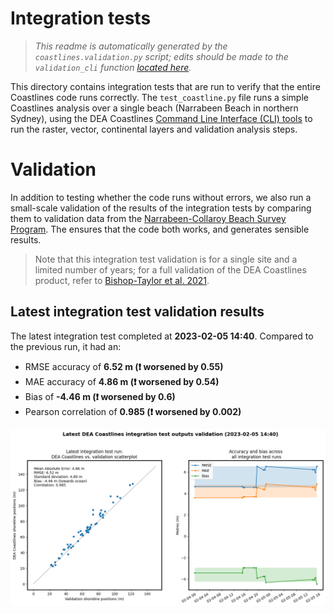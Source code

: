 
Integration tests
=================


> *This readme is automatically generated by the ``coastlines.validation.py`` script; edits should be made to the ``validation_cli`` function [located here](../coastlines/validation.py).*

This directory contains integration tests that are run to verify that the entire Coastlines code runs correctly. The ``test_coastline.py`` file runs a simple Coastlines analysis over a single beach (Narrabeen Beach in northern Sydney), using the DEA Coastlines [Command Line Interface (CLI) tools](../notebooks/DEACoastlines_generation_CLI.ipynb) to run the raster, vector, continental layers and validation analysis steps.
# Validation


In addition to testing whether the code runs without errors, we also run a small-scale validation of the results of the integration tests by comparing them to validation data from the [Narrabeen-Collaroy Beach Survey Program](https://doi.org/10.1038/sdata.2016.24). The ensures that the code both works, and generates sensible results.

> Note that this integration test validation is for a single site and a limited number of years; for a full validation of the DEA Coastlines product, refer to [Bishop-Taylor et al. 2021](https://doi.org/10.1016/j.rse.2021.112734).
## Latest integration test validation results


The latest integration test completed at **2023-02-05 14:40**. Compared to the previous run, it had an:
- RMSE accuracy of **6.52 m (:heavy_exclamation_mark: worsened by 0.55)**
- MAE accuracy of **4.86 m (:heavy_exclamation_mark: worsened by 0.54)**
- Bias of **-4.46 m (:heavy_exclamation_mark: worsened by 0.6)**
- Pearson correlation of **0.985 (:heavy_exclamation_mark: worsened by 0.002)**


<img src="stats_tests.png" width="950"/>